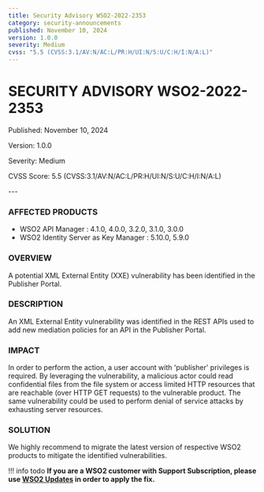 ```yaml
---
title: Security Advisory WSO2-2022-2353
category: security-announcements
published: November 10, 2024
version: 1.0.0
severity: Medium
cvss: "5.5 (CVSS:3.1/AV:N/AC:L/PR:H/UI:N/S:U/C:H/I:N/A:L)"
---
```


# SECURITY ADVISORY WSO2-2022-2353

<p class="doc-info">Published: November 10, 2024</p>
<p class="doc-info">Version: 1.0.0</p>
<p class="doc-info">Severity: Medium</p>
<p class="doc-info">CVSS Score: 5.5 (CVSS:3.1/AV:N/AC:L/PR:H/UI:N/S:U/C:H/I:N/A:L)</p>
---

### AFFECTED PRODUCTS
* WSO2 API Manager : 4.1.0, 4.0.0, 3.2.0, 3.1.0, 3.0.0
* WSO2 Identity Server as Key Manager : 5.10.0, 5.9.0

### OVERVIEW
A potential XML External Entity (XXE) vulnerability has been identified in the Publisher Portal.

### DESCRIPTION
An XML External Entity vulnerability was identified in the REST APIs used to add new mediation policies for an API in the Publisher Portal.

### IMPACT
In order to perform the action, a user account with 'publisher' privileges is required. By leveraging the vulnerability, a malicious actor could read confidential files from the file system or access limited HTTP resources that are reachable (over HTTP GET requests) to the vulnerable product. The same vulnerability could be used to perform denial of service attacks by exhausting server resources.

### SOLUTION
We highly recommend to migrate the latest version of respective WSO2 products to mitigate the identified vulnerabilities.

!!! info todo
    **If you are a WSO2 customer with Support Subscription, please use [WSO2 Updates](https://wso2.com/updates/) in order to apply the fix.**
